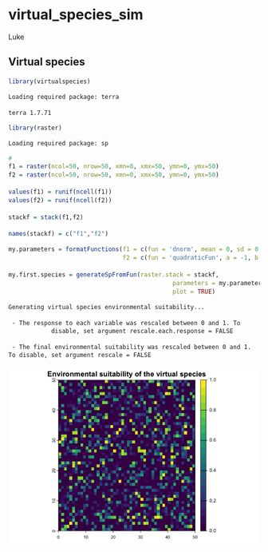 # virtual_species_sim
Luke

## Virtual species

``` r
library(virtualspecies)
```

    Loading required package: terra

    terra 1.7.71

``` r
library(raster)
```

    Loading required package: sp

``` r
# 
f1 = raster(ncol=50, nrow=50, xmn=0, xmx=50, ymn=0, ymx=50)
f2 = raster(ncol=50, nrow=50, xmn=0, xmx=50, ymn=0, ymx=50)

values(f1) = runif(ncell(f1))
values(f2) = runif(ncell(f2))

stackf = stack(f1,f2)

names(stackf) = c("f1","f2")
```

``` r
my.parameters = formatFunctions(f1 = c(fun = 'dnorm', mean = 0, sd = 0.2),
                                f2 = c(fun = 'quadraticFun', a = -1, b = 2, c = 0))

my.first.species = generateSpFromFun(raster.stack = stackf,
                                              parameters = my.parameters,
                                              plot = TRUE)
```

    Generating virtual species environmental suitability...

     - The response to each variable was rescaled between 0 and 1. To
                disable, set argument rescale.each.response = FALSE

     - The final environmental suitability was rescaled between 0 and 1. To disable, set argument rescale = FALSE

![](2023-10-25_virtual_species_sim_files/figure-commonmark/unnamed-chunk-2-1.png)
